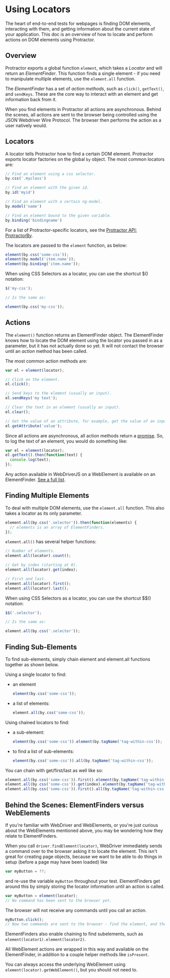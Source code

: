 Using Locators
==============

The heart of end-to-end tests for webpages is finding DOM elements, interacting with them, and getting information about the current state of your application. This doc is an overview of how to locate and perform actions on DOM elements using Protractor.

Overview
--------

Protractor exports a global function `element`, which takes a *Locator* and will return an *ElementFinder*. This function finds a single element - if you need to manipulate multiple elements, use the `element.all` function.

The *ElementFinder* has a set of *action methods*, such as `click()`, `getText()`, and `sendKeys`. These are the core way to interact with an element and get information back from it.

When you find elements in Protractor all actions are asynchronous. Behind the scenes, all actions are sent to the browser being controlled using the JSON Webdriver Wire Protocol. The browser then performs the action as a user natively would.

Locators
--------

A locator tells Protractor how to find a certain DOM element. Protractor exports locator factories on the global `by` object. The most common locators are:

```js
// Find an element using a css selector.
by.css('.myclass') 

// Find an element with the given id.
by.id('myid')

// Find an element with a certain ng-model.
by.model('name')

// Find an element bound to the given variable.
by.binding('bindingname')
```

For a list of Protractor-specific locators, see the [Protractor API: ProtractorBy](http://angular.github.io/protractor/#/api?view=ProtractorBy).

The locators are passed to the `element` function, as below:

```js
element(by.css('some-css'));
element(by.model('item.name'));
element(by.binding('item.name'));
```

When using CSS Selectors as a locator, you can use the shortcut $() notation:

```js
$('my-css');

// Is the same as:

element(by.css('my-css'));
```

Actions
-------

The `element()` function returns an ElementFinder object. The ElementFinder knows how to locate the DOM element using the locator you passed in as a parameter, but it has not actually done so yet. It will not contact the browser until an *action* method has been called.

The most common action methods are:

```js
var el = element(locator);

// Click on the element.
el.click();

// Send keys to the element (usually an input).
el.sendKeys('my text');

// Clear the text in an element (usually an input).
el.clear();

// Get the value of an attribute, for example, get the value of an input.
el.getAttribute('value');
```

Since all actions are asynchronous, all action methods return a [promise](https://github.com/SeleniumHQ/selenium/wiki/WebDriverJs#promises). So, to log the text of an element, you would do something like:
```js
var el = element(locator);
el.getText().then(function(text) {
  console.log(text);
});
```

Any action available in WebDriverJS on a WebElement is available on an ElementFinder. [See a full list](http://angular.github.io/protractor/#/api?view=webdriver.WebElement).


Finding Multiple Elements
-------------------------

To deal with multiple DOM elements, use the `element.all` function. This also takes a locator as its only parameter.

```js
element.all(by.css('.selector')).then(function(elements) {
  // elements is an array of ElementFinders.
});
```

`element.all()` has several helper functions:

```js
// Number of elements.
element.all(locator).count();

// Get by index (starting at 0).
element.all(locator).get(index);

// First and last.
element.all(locator).first();
element.all(locator).last();
```

When using CSS Selectors as a locator, you can use the shortcut $$() notation:

```js
$$('.selector');

// Is the same as:

element.all(by.css('.selector'));
```


Finding Sub-Elements
--------------------

To find sub-elements, simply chain element and element.all functions together as shown below.

Using a single locator to find:

 - an element
    ```js
    element(by.css('some-css'));
    ```

 - a list of elements:
    ```js
    element.all(by.css('some-css'));
    ```

Using chained locators to find:

 - a sub-element:
    ```js
    element(by.css('some-css')).element(by.tagName('tag-within-css'));
    ```

 - to find a list of sub-elements:
    ```js
    element(by.css('some-css')).all(by.tagName('tag-within-css'));
    ```

You can chain with get/first/last as well like so:

```js
element.all(by.css('some-css')).first().element(by.tagName('tag-within-css'));
element.all(by.css('some-css')).get(index).element(by.tagName('tag-within-css'));
element.all(by.css('some-css')).first().all(by.tagName('tag-within-css'));
```

Behind the Scenes: ElementFinders versus WebElements
----------------------------------------------------

If you're familiar with WebDriver and WebElements, or you're just curious about the WebElements mentioned above, you may be wondering how they relate to ElementFinders.

When you call `driver.findElement(locator)`, WebDriver immediately sends a command over to the browser asking it to locate the element. This isn't great for creating page objects, because we want to be able to do things in setup (before a page may have been loaded) like

```js
var myButton = ??;
```

and re-use the variable `myButton` throughout your test. ElementFinders get around this by simply storing the locator information until an action is called.

```js
var myButton = element(locator);
// No command has been sent to the browser yet.
```

The browser will not receive any commands until you call an action.

```js
myButton.click();
// Now two commands are sent to the browser - find the element, and then click it.
```

ElementFinders also enable chaining to find subelements, such as `element(locator1).element(locator2)`.

All WebElement actions are wrapped in this way and available on the ElementFinder, in addition to a couple helper methods like `isPresent`. 

You can always access the underlying WebElement using `element(locator).getWebElement()`, but you should not need to.

